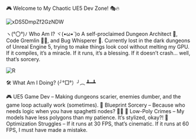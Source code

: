 🎮 Welcome to My Chaotic UE5 Dev Zone! 🎭🔥

![xDS5DmpZf2GzNDW](https://github.com/user-attachments/assets/fb5ad12b-1c8a-4bfb-a26f-7371c5844683)

ヽ(°〇°)ﾉ Who Am I? ヾ(•ω•`)o
A self-proclaimed Dungeon Architect 🏰, Code Gremlin 🧙‍♂️, and Bug Whisperer 🐛. Currently lost in the dark dungeons of Unreal Engine 5, trying to make things look cool without melting my GPU. If it compiles, it’s a miracle. If it runs, it’s a blessing. If it doesn’t crash… well, that’s sorcery.

![R](https://github.com/user-attachments/assets/77e92c0b-2f3a-4127-9f14-98cab9fe7b30)

🛠 What Am I Doing? (╯°□°）╯︵ ┻━┻

🎮 UE5 Game Dev – Making dungeons scarier, enemies dumber, and the game loop actually work (sometimes).
🧩 Blueprint Sorcery – Because who needs logic when you have spaghetti nodes? 🍝💀
🎨 Low-Poly Crimes – My models have less polygons than my patience. It’s stylized, okay?!
🔧 Optimization Struggles – If it runs at 30 FPS, that’s cinematic. If it runs at 60 FPS, I must have made a mistake.
